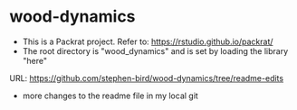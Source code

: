 # wood-dynamics

- This is a Packrat project. Refer to: https://rstudio.github.io/packrat/
- The root directory is "wood_dynamics" and is set by loading the library "here"

URL: https://github.com/stephen-bird/wood-dynamics/tree/readme-edits

- more changes to the readme file in my local git